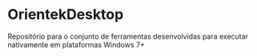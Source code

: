 # OrientekDesktop
Repositório para o conjunto de ferramentas desenvolvidas para executar nativamente em plataformas Windows 7+
